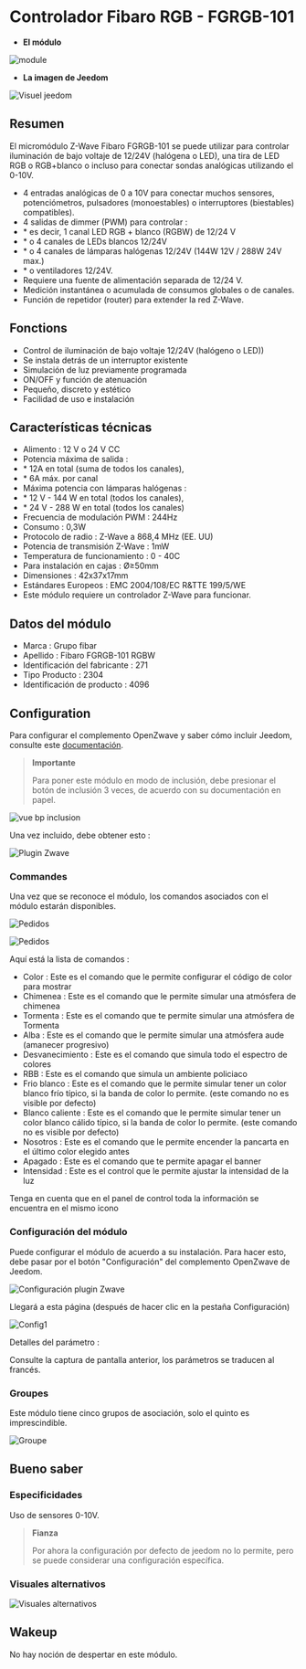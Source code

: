 # Controlador Fibaro RGB - FGRGB-101

-   **El módulo**

![module](images/fibaro.fgrgb101/module.jpg)

-   **La imagen de Jeedom**

![Visuel jeedom](images/fibaro.fgrgb101/Visuel_jeedom.png)

## Resumen

El micromódulo Z-Wave Fibaro FGRGB-101 se puede utilizar para controlar iluminación de bajo voltaje de 12/24V (halógena o LED), una tira de LED RGB o RGB+blanco o incluso para conectar sondas analógicas utilizando el 0-10V.

-   4 entradas analógicas de 0 a 10V para conectar muchos sensores, potenciómetros, pulsadores (monoestables) o interruptores (biestables) compatibles).
-   4 salidas de dimmer (PWM) para controlar :
-   \* es decir, 1 canal LED RGB + blanco (RGBW) de 12/24 V
-   \* o 4 canales de LEDs blancos 12/24V
-   \* o 4 canales de lámparas halógenas 12/24V (144W 12V / 288W 24V max.)
-   \* o ventiladores 12/24V.
-   Requiere una fuente de alimentación separada de 12/24 V.
-   Medición instantánea o acumulada de consumos globales o de canales.
-   Función de repetidor (router) para extender la red Z-Wave.

## Fonctions

-   Control de iluminación de bajo voltaje 12/24V (halógeno o LED))
-   Se instala detrás de un interruptor existente
-   Simulación de luz previamente programada
-   ON/OFF y función de atenuación
-   Pequeño, discreto y estético
-   Facilidad de uso e instalación

## Características técnicas

-   Alimento : 12 V o 24 V CC
-   Potencia máxima de salida :
-   \* 12A en total (suma de todos los canales),
-   \* 6A máx. por canal
-   Máxima potencia con lámparas halógenas :
-   \* 12 V - 144 W en total (todos los canales),
-   \* 24 V - 288 W en total (todos los canales)
-   Frecuencia de modulación PWM : 244Hz
-   Consumo : 0,3W
-   Protocolo de radio : Z-Wave a 868,4 MHz (EE. UU)
-   Potencia de transmisión Z-Wave : 1mW
-   Temperatura de funcionamiento : 0 - 40C
-   Para instalación en cajas : Ø≥50mm
-   Dimensiones : 42x37x17mm
-   Estándares Europeos : EMC 2004/108/EC R&TTE 199/5/WE
-   Este módulo requiere un controlador Z-Wave para funcionar.

## Datos del módulo

-   Marca : Grupo fibar
-   Apellido : Fibaro FGRGB-101 RGBW
-   Identificación del fabricante : 271
-   Tipo Producto : 2304
-   Identificación de producto : 4096

## Configuration

Para configurar el complemento OpenZwave y saber cómo incluir Jeedom, consulte este [documentación](https://doc.jeedom.com/es_ES/plugins/automation%20protocol/openzwave/).

> **Importante**
>
> Para poner este módulo en modo de inclusión, debe presionar el botón de inclusión 3 veces, de acuerdo con su documentación en papel.

![vue bp inclusion](images/fibaro.fgrgb101/vue_bp_inclusion.png)

Una vez incluido, debe obtener esto :

![Plugin Zwave](images/fibaro.fgrgb101/configuration.png)

### Commandes

Una vez que se reconoce el módulo, los comandos asociados con el módulo estarán disponibles.

![Pedidos](images/fibaro.fgrgb101/commande_1.png)

![Pedidos](images/fibaro.fgrgb101/commande_2.png)

Aquí está la lista de comandos :

-   Color : Este es el comando que le permite configurar el código de color para mostrar
-   Chimenea : Este es el comando que le permite simular una atmósfera de chimenea
-   Tormenta : Este es el comando que te permite simular una atmósfera de Tormenta
-   Alba : Este es el comando que le permite simular una atmósfera aude (amanecer progresivo)
-   Desvanecimiento : Este es el comando que simula todo el espectro de colores
-   RBB : Este es el comando que simula un ambiente policiaco
-   Frio blanco : Este es el comando que le permite simular tener un color blanco frío típico, si la banda de color lo permite. (este comando no es visible por defecto)
-   Blanco caliente : Este es el comando que le permite simular tener un color blanco cálido típico, si la banda de color lo permite. (este comando no es visible por defecto)
-   Nosotros : Este es el comando que le permite encender la pancarta en el último color elegido antes
-   Apagado : Este es el comando que te permite apagar el banner
-   Intensidad : Este es el control que le permite ajustar la intensidad de la luz

Tenga en cuenta que en el panel de control toda la información se encuentra en el mismo icono

### Configuración del módulo

Puede configurar el módulo de acuerdo a su instalación. Para hacer esto, debe pasar por el botón "Configuración" del complemento OpenZwave de Jeedom.

![Configuración plugin Zwave](images/plugin/bouton_configuration.jpg)

Llegará a esta página (después de hacer clic en la pestaña Configuración)

![Config1](images/fibaro.fgrgb101/parametres.png)

Detalles del parámetro :

Consulte la captura de pantalla anterior, los parámetros se traducen al francés.

### Groupes

Este módulo tiene cinco grupos de asociación, solo el quinto es imprescindible.

![Groupe](images/fibaro.fgrgb101/groupes.png)

## Bueno saber

### Especificidades

Uso de sensores 0-10V.

> **Fianza**
>
> Por ahora la configuración por defecto de jeedom no lo permite, pero se puede considerar una configuración específica.

### Visuales alternativos

![Visuales alternativos](images/fibaro.fgrgb101/Visuel_alternatif.png)

## Wakeup

No hay noción de despertar en este módulo.
